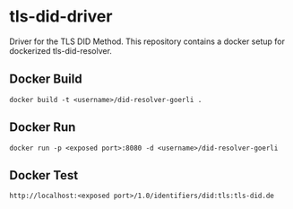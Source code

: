 # tls-did-driver

Driver for the TLS DID Method. This repository contains a docker setup for
dockerized tls-did-resolver.

## Docker Build

```shell
docker build -t <username>/did-resolver-goerli .
```

## Docker Run

```shell
docker run -p <exposed port>:8080 -d <username>/did-resolver-goerli
```

## Docker Test

```shell
http://localhost:<exposed port>/1.0/identifiers/did:tls:tls-did.de
```
